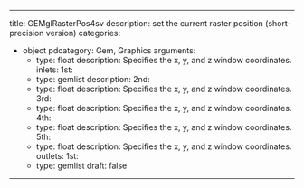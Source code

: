 
---
title: GEMglRasterPos4sv
description: set the current raster position (short-precision version)
categories:
  - object
pdcategory: Gem, Graphics
arguments:
    - type: float
      description: Specifies the x, y, and z window coordinates.
inlets:
  1st:
    - type: gemlist
      description:
  2nd:
    - type: float
      description: Specifies the x, y, and z window coordinates.
  3rd:
    - type: float
      description: Specifies the x, y, and z window coordinates.
  4th:
    - type: float
      description: Specifies the x, y, and z window coordinates.
  5th:
    - type: float
      description: Specifies the x, y, and z window coordinates.
outlets:
  1st:
    - type: gemlist
draft: false
---

